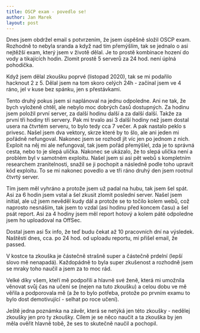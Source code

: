 ```yaml
---
title: OSCP exam - povedlo se!
author: Jan Marek
layout: post
---
```

Dnes jsem obdržel email s potvrzením, že jsem úspěšně složil OSCP exam. Rozhodně to nebyla sranda a když nad tím přemýšlím, tak se jednalo o asi nejtěžší exam, který jsem v životě dělal. Je to prostě kombinace hození do vody a tikajících hodin. Zlomit prostě 5 serverů za 24 hod. není úplná pohodička.

Když jsem dělal zkoušku poprvé (listopad 2020), tak se mi podařilo hacknout 2 z 5. Dělal jsem na tom skoro celých 24h - začínal jsem ve 4 ráno, jel v kuse bez spánku, jen s přestávkami.

Tento druhý pokus jsem si naplánoval na jednu odpoledne. Ani ne tak, že bych vyloženě chtěl, ale nebylo moc dobrých časů dostupných. Za hodinu jsem položil první server, za další hodinu další a za další další. Takže za první tři hodiny tři servery. Pak mi trvalo asi 3 další hodiny než jsem dostal usera na čtvrtém serveru, to bylo tedy cca 7 večer. A pak nastalo peklo s privesc. Našel jsem dva vektory, skrze které by to šlo, ale ani jeden mi pořádně nefungoval. Nakonec jsem se rozhodl jít víc jen po jednom z nich. Exploit na něj mi ale nefungoval, tak jsem pořád přemýšlel, zda je to správná cesta, nebo to je slepá ulička. Nakonec se ukázalo, že to slepá ulička není a problém byl v samotném exploitu. Našel jsem si asi pět webů s kompletním researchem zranitelnosti, snažil se ji pochopit a následně podle toho upravit kód exploitu. To se mi nakonec povedlo a ve tři ráno druhý den jsem rootnul čtvrtý server.

Tím jsem měl vyhráno a protože jsem už padal na hubu, tak jsem šel spát. Asi za 6 hodin jsem vstal a šel zkusit zlomit poslední server. Našel jsem initial, ale už jsem nevěděl kudy dál a protože se to točilo kolem webů, což naprosto nesnáším, tak jsem to vzdal (asi hodinu před koncem času) a šel psát report. Asi za 4 hodiny jsem měl report hotový a kolem páté odpoledne jsem ho uploadoval na OffSec.

Dostal jsem asi 5x info, že teď budu čekat až 10 pracovních dní na výsledek. Naštěstí dnes, cca. po 24 hod. od uploadu reportu, mi přišel email, že passed.

V kostce ta zkouška je částečně strašně super a částečně prdelní (lepší slovo mě nenapadá). Každopádně to byla super zkušenost a rozhodně jsem se mraky toho naučil a jsem za to moc rád.

Velké díky všem, kteří mě podpořili a hlavně své ženě, která mi umožnila věnovat svůj čas na učení se (nejen na tuto zkoušku) a celou dobu ve mě věřila a podporovala mě (a že to bylo potřeba, protože po prvním examu to bylo dost demotivující - selhat po roce učení).

Ještě jedna poznámka na závěr, která se netýká jen této zkoušky - nedělej zkoušky jen pro ty zkoušky. Cílem je se něco naučit a ta zkouška by jen měla ověřit hlavně tobě, že ses to skutečně naučil a pochopil.
